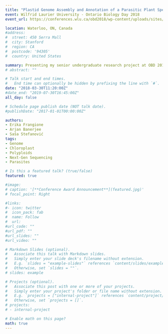 ```yaml
---
title: "Plastid Genome Assembly and Annotation of a Parasitic Plant Species"
event: Wilfrid Laurier University - Ontario Biology Day 2018
event_url: https://conferences.wlu.ca/obd2018/wp-content/uploads/sites/16/2018/01/concurrent-session-4.pdf

location: Waterloo, ON, Canada
#address:
#  street: 450 Serra Mall
#  city: Stanford
#  region: CA
#  postcode: '94305'
#  country: United States

summary: Presenting my senior undergraduate research project at OBD 2018
# abstract: ""

# Talk start and end times.
#   End time can optionally be hidden by prefixing the line with `#`.
date: "2018-03-30T11:20:00Z"
#date_end: "2019-07-30T16:45:00Z"
all_day: false

# Schedule page publish date (NOT talk date).
#publishDate: "2017-01-01T00:00:00Z"

authors: 
- Erika Frangione
- Arjan Banerjee
- Saša Stefanović
tags: 
- Genome
- Chloroplast
- Polyploids
- Next-Gen Sequencing
- Parasites

# Is this a featured talk? (true/false)
featured: true

#image:
# caption: '[**Conference Award Announcement**](featured.jpg)'
# focal_point: Right

#links:
#- icon: twitter
#  icon_pack: fab
#  name: Follow
#  url:
#url_code: ""
#url_pdf: ""
#url_slides: ""
#url_video: ""

# Markdown Slides (optional).
#   Associate this talk with Markdown slides.
#   Simply enter your slide deck's filename without extension.
#   E.g. `slides = "example-slides"` references `content/slides/example-slides.md`.
#   Otherwise, set `slides = ""`.
# slides: example

# Projects (optional).
#   Associate this post with one or more of your projects.
#   Simply enter your project's folder or file name without extension.
#   E.g. `projects = ["internal-project"]` references `content/project/deep-learning/index.md`.
#   Otherwise, set `projects = []`.
# projects:
# - internal-project

# Enable math on this page?
math: true
---
```

